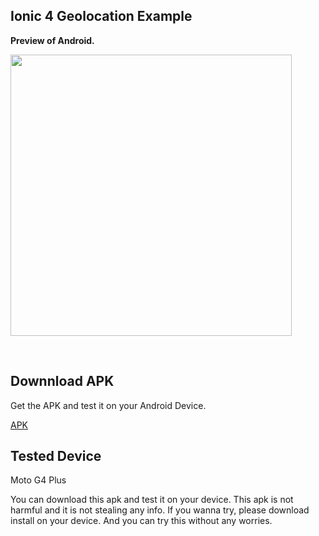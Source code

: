 ## Ionic 4 Geolocation Example



<b>Preview of Android.</b>
<p>
<img src="https://github.com/bharathirajatut/ionic4/blob/master/geolocation(latitude%2Clongitude)-example/screenshot.jpg" height="450px">
</p>
<br>

## Downnload APK

Get the APK and test it on your Android Device.

<a href="https://github.com/bharathirajatut/ionic4/blob/master/geolocation(latitude%2Clongitude)-example/app-debug.apk">APK</a>

## Tested Device

Moto G4 Plus

You can download this apk and test it on your device. This apk is not harmful and it is not stealing any info. 
If you wanna try, please download install on your device. And you can try this without any worries.
